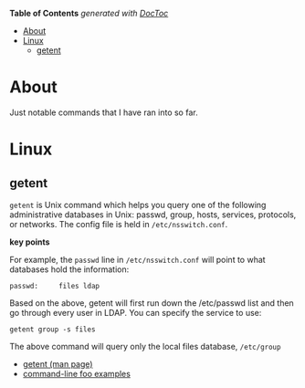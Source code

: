 <!-- START doctoc generated TOC please keep comment here to allow auto update -->
<!-- DON'T EDIT THIS SECTION, INSTEAD RE-RUN doctoc TO UPDATE -->
**Table of Contents**  *generated with [DocToc](https://github.com/thlorenz/doctoc)*

- [About](#about)
- [Linux](#linux)
  - [getent](#getent)

<!-- END doctoc generated TOC please keep comment here to allow auto update -->

# About

Just notable commands that I have ran into so far.

# Linux

## getent

`getent` is Unix command which helps you query one of the following administrative databases in Unix: passwd, group, hosts, services, protocols, or networks. The config file is held in `/etc/nsswitch.conf`. 

**key points**

For example, the `passwd` line in `/etc/nsswitch.conf` will point to what databases hold the information:

```
passwd:     files ldap
```

Based on the above, getent will first run down the /etc/passwd list and then go through every user in LDAP. You can specify the service to use:

```
getent group -s files
```

The above command will query only the local files database, `/etc/group`

* [getent (man page)](http://man7.org/linux/man-pages/man1/getent.1.html)
* [command-line foo examples](http://www.commandlinefu.com/commands/using/getent)
